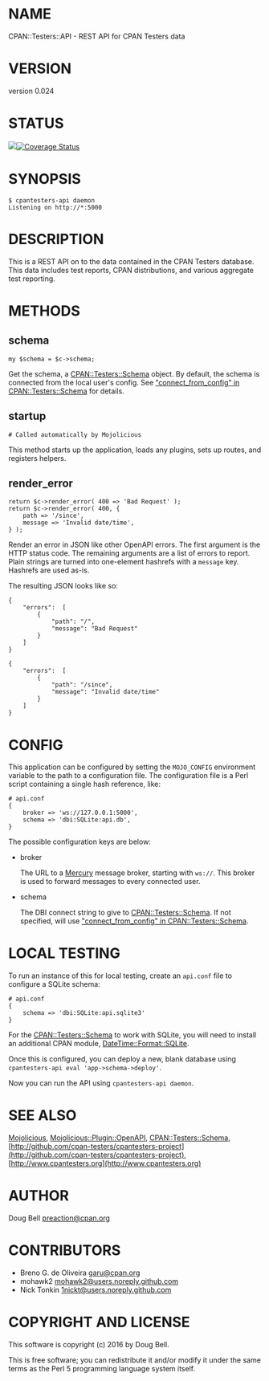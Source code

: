 # NAME

CPAN::Testers::API - REST API for CPAN Testers data

# VERSION

version 0.024

# STATUS

<a href="https://travis-ci.org/cpan-testers/cpantesters-api"><img src="https://travis-ci.org/cpan-testers/cpantesters-api.svg?branch=master"></a><a href="https://coveralls.io/r/cpan-testers/cpantesters-api"><img src="https://coveralls.io/repos/cpan-testers/CPAN-Testers-API/badge.png" alt="Coverage Status" /></a>

# SYNOPSIS

    $ cpantesters-api daemon
    Listening on http://*:5000

# DESCRIPTION

This is a REST API on to the data contained in the CPAN Testers
database. This data includes test reports, CPAN distributions, and
various aggregate test reporting.

# METHODS

## schema

    my $schema = $c->schema;

Get the schema, a [CPAN::Testers::Schema](https://metacpan.org/pod/CPAN::Testers::Schema) object. By default, the
schema is connected from the local user's config. See
["connect\_from\_config" in CPAN::Testers::Schema](https://metacpan.org/pod/CPAN::Testers::Schema#connect_from_config) for details.

## startup

    # Called automatically by Mojolicious

This method starts up the application, loads any plugins, sets up routes,
and registers helpers.

## render\_error

    return $c->render_error( 400 => 'Bad Request' );
    return $c->render_error( 400, {
        path => '/since',
        message => 'Invalid date/time',
    } );

Render an error in JSON like other OpenAPI errors. The first argument
is the HTTP status code. The remaining arguments are a list of errors
to report. Plain strings are turned into one-element hashrefs with a
`message` key. Hashrefs are used as-is.

The resulting JSON looks like so:

    {
        "errors":  [
            {
                "path": "/",
                "message": "Bad Request"
            }
        ]
    }

    {
        "errors":  [
            {
                "path": "/since",
                "message": "Invalid date/time"
            }
        ]
    }

# CONFIG

This application can be configured by setting the `MOJO_CONFIG`
environment variable to the path to a configuration file. The
configuration file is a Perl script containing a single hash reference,
like:

    # api.conf
    {
        broker => 'ws://127.0.0.1:5000',
        schema => 'dbi:SQLite:api.db',
    }

The possible configuration keys are below:

- broker

    The URL to a [Mercury](https://metacpan.org/pod/Mercury) message broker, starting with `ws://`. This
    broker is used to forward messages to every connected user.

- schema

    The DBI connect string to give to [CPAN::Testers::Schema](https://metacpan.org/pod/CPAN::Testers::Schema). If not specified,
    will use ["connect\_from\_config" in CPAN::Testers::Schema](https://metacpan.org/pod/CPAN::Testers::Schema#connect_from_config).

# LOCAL TESTING

To run an instance of this for local testing, create an `api.conf` file
to configure a SQLite schema:

    # api.conf
    {
        schema => 'dbi:SQLite:api.sqlite3'
    }

For the [CPAN::Testers::Schema](https://metacpan.org/pod/CPAN::Testers::Schema) to work with SQLite, you will need to
install an additional CPAN module, [DateTime::Format::SQLite](https://metacpan.org/pod/DateTime::Format::SQLite).

Once this is configured, you can deploy a new, blank database using
`cpantesters-api eval 'app->schema->deploy'`.

Now you can run the API using `cpantesters-api daemon`.

# SEE ALSO

[Mojolicious](https://metacpan.org/pod/Mojolicious), [Mojolicious::Plugin::OpenAPI](https://metacpan.org/pod/Mojolicious::Plugin::OpenAPI),
[CPAN::Testers::Schema](https://metacpan.org/pod/CPAN::Testers::Schema),
[http://github.com/cpan-testers/cpantesters-project](http://github.com/cpan-testers/cpantesters-project),
[http://www.cpantesters.org](http://www.cpantesters.org)

# AUTHOR

Doug Bell <preaction@cpan.org>

# CONTRIBUTORS

- Breno G. de Oliveira <garu@cpan.org>
- mohawk2 <mohawk2@users.noreply.github.com>
- Nick Tonkin <1nickt@users.noreply.github.com>

# COPYRIGHT AND LICENSE

This software is copyright (c) 2016 by Doug Bell.

This is free software; you can redistribute it and/or modify it under
the same terms as the Perl 5 programming language system itself.
